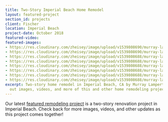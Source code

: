 ```yaml
---
title: Two-Story Imperial Beach Home Remodel
layout: featured-project
section_id: projects
client: Fischer
location: Imperial Beach
project-date: October 2018
featured-video:
featured-images:
- https://res.cloudinary.com/zheisey/image/upload/v1539808690/murray-lampert/fischer/fischer-1278-seacoast-dr-exterior-22.jpg
- https://res.cloudinary.com/zheisey/image/upload/v1539808690/murray-lampert/fischer/fischer-1278-seacoast-dr-bedroom-2.jpg
- https://res.cloudinary.com/zheisey/image/upload/v1539808688/murray-lampert/fischer/fischer-1278-seacoast-dr-livingroom-18.jpg
- https://res.cloudinary.com/zheisey/image/upload/v1539808688/murray-lampert/fischer/fischer-1278-seacoast-dr-kitchen-13.jpg
- https://res.cloudinary.com/zheisey/image/upload/v1539808688/murray-lampert/fischer/fischer-1278-seacoast-dr-kitchen-11.jpg
- https://res.cloudinary.com/zheisey/image/upload/v1539808688/murray-lampert/fischer/fischer-1278-seacoast-dr-kitchen-16.jpg
- https://res.cloudinary.com/zheisey/image/upload/v1539808688/murray-lampert/fischer/fischer-1278-seacoast-dr-livingroom-19.jpg
- https://res.cloudinary.com/zheisey/image/upload/v1539808688/murray-lampert/fischer/fischer-1278-seacoast-dr-bathroom-10.jpg
excerpt: Two-story home remodel in Imperial Beach, CA by Murray Lampert. Check
  out images, videos, and more of this and other home remodeling projects in San Diego.
---
```


Our latest [featured remodeling project](/featured-projects) is a two-story renovation project in Imperial Beach. Check back for more images, videos, and other updates as this project comes together!
